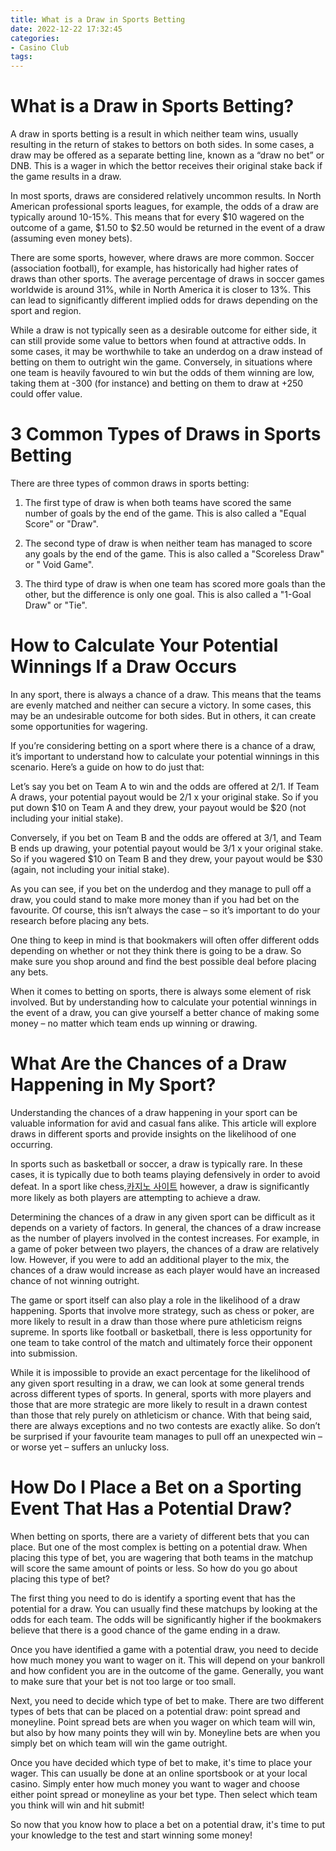 ```yaml
---
title: What is a Draw in Sports Betting
date: 2022-12-22 17:32:45
categories:
- Casino Club
tags:
---
```



#  What is a Draw in Sports Betting?

A draw in sports betting is a result in which neither team wins, usually resulting in the return of stakes to bettors on both sides. In some cases, a draw may be offered as a separate betting line, known as a “draw no bet” or DNB. This is a wager in which the bettor receives their original stake back if the game results in a draw.

In most sports, draws are considered relatively uncommon results. In North American professional sports leagues, for example, the odds of a draw are typically around 10-15%. This means that for every $10 wagered on the outcome of a game, $1.50 to $2.50 would be returned in the event of a draw (assuming even money bets). 

There are some sports, however, where draws are more common. Soccer (association football), for example, has historically had higher rates of draws than other sports. The average percentage of draws in soccer games worldwide is around 31%, while in North America it is closer to 13%. This can lead to significantly different implied odds for draws depending on the sport and region. 

While a draw is not typically seen as a desirable outcome for either side, it can still provide some value to bettors when found at attractive odds. In some cases, it may be worthwhile to take an underdog on a draw instead of betting on them to outright win the game. Conversely, in situations where one team is heavily favoured to win but the odds of them winning are low, taking them at -300 (for instance) and betting on them to draw at +250 could offer value.

#  3 Common Types of Draws in Sports Betting

There are three types of common draws in sports betting:

1. The first type of draw is when both teams have scored the same number of goals by the end of the game. This is also called a "Equal Score" or "Draw".

2. The second type of draw is when neither team has managed to score any goals by the end of the game. This is also called a "Scoreless Draw" or " Void Game". 
3. The third type of draw is when one team has scored more goals than the other, but the difference is only one goal. This is also called a "1-Goal Draw" or "Tie".

#  How to Calculate Your Potential Winnings If a Draw Occurs

In any sport, there is always a chance of a draw. This means that the teams are evenly matched and neither can secure a victory. In some cases, this may be an undesirable outcome for both sides. But in others, it can create some opportunities for wagering.

If you’re considering betting on a sport where there is a chance of a draw, it’s important to understand how to calculate your potential winnings in this scenario. Here’s a guide on how to do just that:

Let’s say you bet on Team A to win and the odds are offered at 2/1. If Team A draws, your potential payout would be 2/1 x your original stake. So if you put down $10 on Team A and they drew, your payout would be $20 (not including your initial stake).

Conversely, if you bet on Team B and the odds are offered at 3/1, and Team B ends up drawing, your potential payout would be 3/1 x your original stake. So if you wagered $10 on Team B and they drew, your payout would be $30 (again, not including your initial stake).

As you can see, if you bet on the underdog and they manage to pull off a draw, you could stand to make more money than if you had bet on the favourite. Of course, this isn’t always the case – so it’s important to do your research before placing any bets.

One thing to keep in mind is that bookmakers will often offer different odds depending on whether or not they think there is going to be a draw. So make sure you shop around and find the best possible deal before placing any bets.

When it comes to betting on sports, there is always some element of risk involved. But by understanding how to calculate your potential winnings in the event of a draw, you can give yourself a better chance of making some money – no matter which team ends up winning or drawing.

#  What Are the Chances of a Draw Happening in My Sport?

Understanding the chances of a draw happening in your sport can be valuable information for avid and casual fans alike. This article will explore draws in different sports and provide insights on the likelihood of one occurring.

In sports such as basketball or soccer, a draw is typically rare. In these cases, it is typically due to both teams playing defensively in order to avoid defeat. In a sport like chess,[카지노 사이트](https://choegocasino.com/) however, a draw is significantly more likely as both players are attempting to achieve a draw.

Determining the chances of a draw in any given sport can be difficult as it depends on a variety of factors. In general, the chances of a draw increase as the number of players involved in the contest increases. For example, in a game of poker between two players, the chances of a draw are relatively low. However, if you were to add an additional player to the mix, the chances of a draw would increase as each player would have an increased chance of not winning outright.

The game or sport itself can also play a role in the likelihood of a draw happening. Sports that involve more strategy, such as chess or poker, are more likely to result in a draw than those where pure athleticism reigns supreme. In sports like football or basketball, there is less opportunity for one team to take control of the match and ultimately force their opponent into submission.

While it is impossible to provide an exact percentage for the likelihood of any given sport resulting in a draw, we can look at some general trends across different types of sports. In general, sports with more players and those that are more strategic are more likely to result in a drawn contest than those that rely purely on athleticism or chance. With that being said, there are always exceptions and no two contests are exactly alike. So don’t be surprised if your favourite team manages to pull off an unexpected win – or worse yet – suffers an unlucky loss.

#  How Do I Place a Bet on a Sporting Event That Has a Potential Draw?

When betting on sports, there are a variety of different bets that you can place. But one of the most complex is betting on a potential draw. When placing this type of bet, you are wagering that both teams in the matchup will score the same amount of points or less. So how do you go about placing this type of bet?

The first thing you need to do is identify a sporting event that has the potential for a draw. You can usually find these matchups by looking at the odds for each team. The odds will be significantly higher if the bookmakers believe that there is a good chance of the game ending in a draw.

Once you have identified a game with a potential draw, you need to decide how much money you want to wager on it. This will depend on your bankroll and how confident you are in the outcome of the game. Generally, you want to make sure that your bet is not too large or too small.

Next, you need to decide which type of bet to make. There are two different types of bets that can be placed on a potential draw: point spread and moneyline. Point spread bets are when you wager on which team will win, but also by how many points they will win by. Moneyline bets are when you simply bet on which team will win the game outright.

Once you have decided which type of bet to make, it's time to place your wager. This can usually be done at an online sportsbook or at your local casino. Simply enter how much money you want to wager and choose either point spread or moneyline as your bet type. Then select which team you think will win and hit submit!

So now that you know how to place a bet on a potential draw, it's time to put your knowledge to the test and start winning some money!